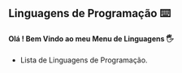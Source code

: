 ## Linguagens de Programação :keyboard:

#### Olá ! Bem Vindo ao meu Menu de Linguagens :raised_hand_with_fingers_splayed:



- Lista de Linguagens de Programação.
